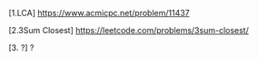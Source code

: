 [1.LCA]
https://www.acmicpc.net/problem/11437

[2.3Sum Closest]
https://leetcode.com/problems/3sum-closest/

[3. ?]
?